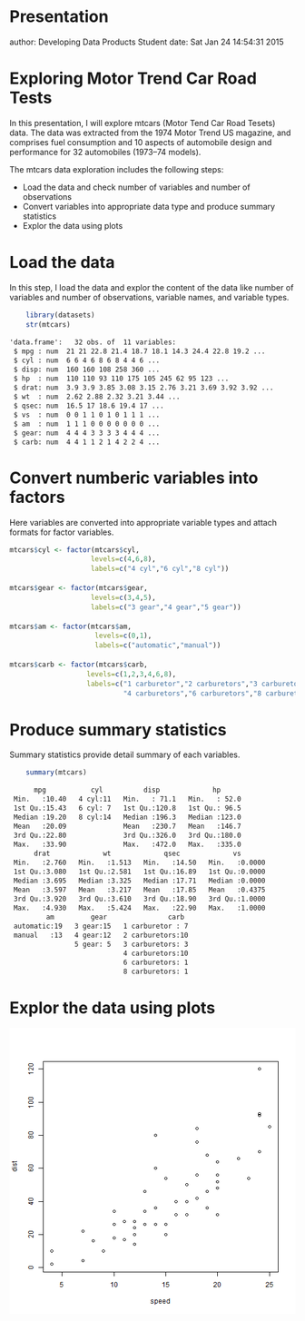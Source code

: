Presentation
========================================================
author: Developing Data Products Student 
date: Sat Jan 24 14:54:31 2015

Exploring Motor Trend Car Road Tests
========================================================

In this presentation, I will explore mtcars (Motor Tend Car Road Tesets) data. The data was extracted from the 1974 Motor Trend US magazine, and comprises fuel consumption and 10 aspects of automobile design and performance for 32 automobiles (1973–74 models).

The mtcars data exploration includes the following steps:

- Load the data and check number of variables and number of observations
- Convert variables into appropriate data type and produce summary statistics
- Explor the data using plots

Load the data
========================================================
In this step, I load the data and explor the content of the data like number of variables and number of observations, variable names, and variable types.


```r
    library(datasets)
    str(mtcars)
```

```
'data.frame':	32 obs. of  11 variables:
 $ mpg : num  21 21 22.8 21.4 18.7 18.1 14.3 24.4 22.8 19.2 ...
 $ cyl : num  6 6 4 6 8 6 8 4 4 6 ...
 $ disp: num  160 160 108 258 360 ...
 $ hp  : num  110 110 93 110 175 105 245 62 95 123 ...
 $ drat: num  3.9 3.9 3.85 3.08 3.15 2.76 3.21 3.69 3.92 3.92 ...
 $ wt  : num  2.62 2.88 2.32 3.21 3.44 ...
 $ qsec: num  16.5 17 18.6 19.4 17 ...
 $ vs  : num  0 0 1 1 0 1 0 1 1 1 ...
 $ am  : num  1 1 1 0 0 0 0 0 0 0 ...
 $ gear: num  4 4 4 3 3 3 3 4 4 4 ...
 $ carb: num  4 4 1 1 2 1 4 2 2 4 ...
```

Convert numberic variables into factors
========================================================
Here variables are converted into appropriate variable types and attach formats for factor variables.


```r
mtcars$cyl <- factor(mtcars$cyl,
                    levels=c(4,6,8),
                    labels=c("4 cyl","6 cyl","8 cyl"))

mtcars$gear <- factor(mtcars$gear,
                    levels=c(3,4,5), 
                    labels=c("3 gear","4 gear","5 gear"))

mtcars$am <- factor(mtcars$am,
                     levels=c(0,1), 
                     labels=c("automatic","manual"))

mtcars$carb <- factor(mtcars$carb,
                   levels=c(1,2,3,4,6,8), 
                   labels=c("1 carburetor","2 carburetors","3 carburetors",
                            "4 carburetors","6 carburetors","8 carburetors"))
```

Produce summary statistics
========================================================
Summary statistics provide detail summary of each variables.


```r
    summary(mtcars)
```

```
      mpg           cyl          disp             hp       
 Min.   :10.40   4 cyl:11   Min.   : 71.1   Min.   : 52.0  
 1st Qu.:15.43   6 cyl: 7   1st Qu.:120.8   1st Qu.: 96.5  
 Median :19.20   8 cyl:14   Median :196.3   Median :123.0  
 Mean   :20.09              Mean   :230.7   Mean   :146.7  
 3rd Qu.:22.80              3rd Qu.:326.0   3rd Qu.:180.0  
 Max.   :33.90              Max.   :472.0   Max.   :335.0  
      drat             wt             qsec             vs        
 Min.   :2.760   Min.   :1.513   Min.   :14.50   Min.   :0.0000  
 1st Qu.:3.080   1st Qu.:2.581   1st Qu.:16.89   1st Qu.:0.0000  
 Median :3.695   Median :3.325   Median :17.71   Median :0.0000  
 Mean   :3.597   Mean   :3.217   Mean   :17.85   Mean   :0.4375  
 3rd Qu.:3.920   3rd Qu.:3.610   3rd Qu.:18.90   3rd Qu.:1.0000  
 Max.   :4.930   Max.   :5.424   Max.   :22.90   Max.   :1.0000  
         am         gear               carb   
 automatic:19   3 gear:15   1 carburetor : 7  
 manual   :13   4 gear:12   2 carburetors:10  
                5 gear: 5   3 carburetors: 3  
                            4 carburetors:10  
                            6 carburetors: 1  
                            8 carburetors: 1  
```

Explor the data using plots
========================================================

![plot of chunk unnamed-chunk-4](presentation-figure/unnamed-chunk-4-1.png) 
